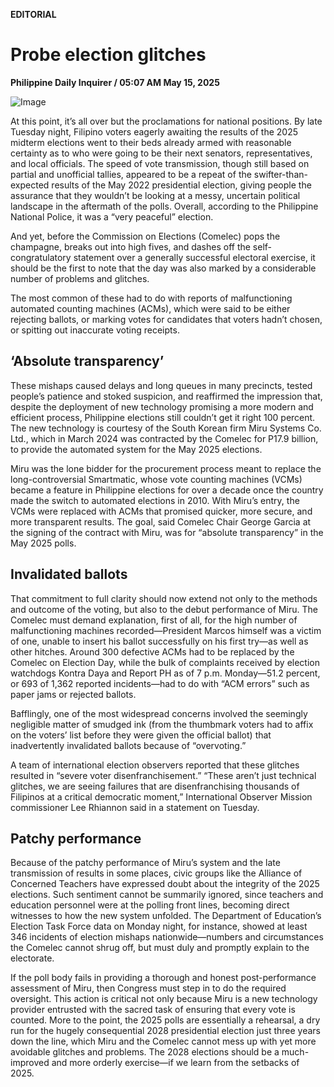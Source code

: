 **EDITORIAL**

# Probe election glitches

****Philippine Daily Inquirer / 05:07 AM May 15, 2025****

![Image](https://raw.githubusercontent.com/github-jl14/scrapy_api/refs/heads/main/images/editorial05152025.png)

At this point, it’s all over but the proclamations for national positions. By late Tuesday night, Filipino voters eagerly awaiting the results of the 2025 midterm elections went to their beds already armed with reasonable certainty as to who were going to be their next senators, representatives, and local officials. The speed of vote transmission, though still based on partial and unofficial tallies, appeared to be a repeat of the swifter-than-expected results of the May 2022 presidential election, giving people the assurance that they wouldn’t be looking at a messy, uncertain political landscape in the aftermath of the polls. Overall, according to the Philippine National Police, it was a “very peaceful” election.

And yet, before the Commission on Elections (Comelec) pops the champagne, breaks out into high fives, and dashes off the self-congratulatory statement over a generally successful electoral exercise, it should be the first to note that the day was also marked by a considerable number of problems and glitches.

The most common of these had to do with reports of malfunctioning automated counting machines (ACMs), which were said to be either rejecting ballots, or marking votes for candidates that voters hadn’t chosen, or spitting out inaccurate voting receipts.

## ‘Absolute transparency’

These mishaps caused delays and long queues in many precincts, tested people’s patience and stoked suspicion, and reaffirmed the impression that, despite the deployment of new technology promising a more modern and efficient process, Philippine elections still couldn’t get it right 100 percent. The new technology is courtesy of the South Korean firm Miru Systems Co. Ltd., which in March 2024 was contracted by the Comelec for P17.9 billion, to provide the automated system for the May 2025 elections.

Miru was the lone bidder for the procurement process meant to replace the long-controversial Smartmatic, whose vote counting machines (VCMs) became a feature in Philippine elections for over a decade once the country made the switch to automated elections in 2010. With Miru’s entry, the VCMs were replaced with ACMs that promised quicker, more secure, and more transparent results. The goal, said Comelec Chair George Garcia at the signing of the contract with Miru, was for “absolute transparency” in the May 2025 polls.

## Invalidated ballots

That commitment to full clarity should now extend not only to the methods and outcome of the voting, but also to the debut performance of Miru. The Comelec must demand explanation, first of all, for the high number of malfunctioning machines recorded—President Marcos himself was a victim of one, unable to insert his ballot successfully on his first try—as well as other hitches. Around 300 defective ACMs had to be replaced by the Comelec on Election Day, while the bulk of complaints received by election watchdogs Kontra Daya and Report PH as of 7 p.m. Monday—51.2 percent, or 693 of 1,362 reported incidents—had to do with “ACM errors” such as paper jams or rejected ballots.

Bafflingly, one of the most widespread concerns involved the seemingly negligible matter of smudged ink (from the thumbmark voters had to affix on the voters’ list before they were given the official ballot) that inadvertently invalidated ballots because of “overvoting.”

A team of international election observers reported that these glitches resulted in “severe voter disenfranchisement.” “These aren’t just technical glitches, we are seeing failures that are disenfranchising thousands of Filipinos at a critical democratic moment,” International Observer Mission commissioner Lee Rhiannon said in a statement on Tuesday.

## Patchy performance

Because of the patchy performance of Miru’s system and the late transmission of results in some places, civic groups like the Alliance of Concerned Teachers have expressed doubt about the integrity of the 2025 elections. Such sentiment cannot be summarily ignored, since teachers and education personnel were at the polling front lines, becoming direct witnesses to how the new system unfolded. The Department of Education’s Election Task Force data on Monday night, for instance, showed at least 346 incidents of election mishaps nationwide—numbers and circumstances the Comelec cannot shrug off, but must duly and promptly explain to the electorate.

If the poll body fails in providing a thorough and honest post-performance assessment of Miru, then Congress must step in to do the required oversight. This action is critical not only because Miru is a new technology provider entrusted with the sacred task of ensuring that every vote is counted. More to the point, the 2025 polls are essentially a rehearsal, a dry run for the hugely consequential 2028 presidential election just three years down the line, which Miru and the Comelec cannot mess up with yet more avoidable glitches and problems. The 2028 elections should be a much-improved and more orderly exercise—if we learn from the setbacks of 2025.